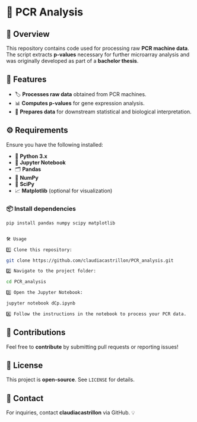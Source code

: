 # 🧬 PCR Analysis

## 📌 Overview
This repository contains code used for processing raw **PCR machine data**. The script extracts **p-values** necessary for further microarray analysis and was originally developed as part of a **bachelor thesis**.

## 🚀 Features
- 🏷️ **Processes raw data** obtained from PCR machines.
- 📊 **Computes p-values** for gene expression analysis.
- 🔬 **Prepares data** for downstream statistical and biological interpretation.

## ⚙️ Requirements
Ensure you have the following installed:
- 🐍 **Python 3.x**
- 📓 **Jupyter Notebook**
- 🗂️ **Pandas**
- 🔢 **NumPy**
- 🧪 **SciPy**
- 📈 **Matplotlib** (optional for visualization)

### 📦 Install dependencies
```bash
pip install pandas numpy scipy matplotlib


🛠️ Usage 

1️⃣ Clone this repository:

git clone https://github.com/claudiacastrillon/PCR_analysis.git

2️⃣ Navigate to the project folder:

cd PCR_analysis

3️⃣ Open the Jupyter Notebook:

jupyter notebook dCp.ipynb

4️⃣ Follow the instructions in the notebook to process your PCR data.

```
## 🤝 Contributions
Feel free to **contribute** by submitting pull requests or reporting issues!

## 📜 License
This project is **open-source**. See `LICENSE` for details.

## 📩 Contact
For inquiries, contact **claudiacastrillon** via GitHub. 💡



